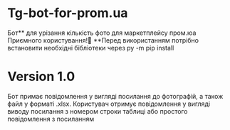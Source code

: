 # Tg-bot-for-prom.ua
Бот** для урізання кількість фото для маркетплейсу пром.юа Приємного користування!🤩
**Перед використанням потрібно встановити необхідні бібліотеки через py -m pip install
# Version 1.0
Бот примає повідомлення у вигляді посилання до фотографій, а також файл у форматі .xlsx. Користувач отримує повідомлення у вигляді виводу посилання з номером
строки таблиці або простого повідомлення з посиланням
